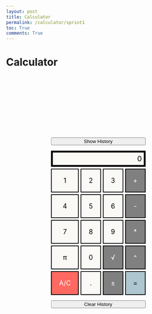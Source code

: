 ```yaml
---
layout: post
title: Calculator
permalink: /calculator/sprint1
toc: True
comments: True
---
```


# Calculator

<html lang="en">
<head>
  <meta charset="UTF-8">
  <meta name="viewport" content="width=device-width, initial-scale=1.0">
  <style>
    .calculator-container {
      display: grid;
      grid-template-columns: repeat(4, 1fr);
      gap: 5px;
      padding: 10px;
      position: absolute; /* Allows it to sit over the image */
      top: 150px; /* Adjust according to the image */
      left: 50%; /* Centers the calculator horizontally */
      transform: translateX(-50%); /* Centers horizontally by correcting offset */
      z-index: 2; /* Ensures the calculator appears above the image */
    }
    .calculator-output {
      grid-column: span 4;
      grid-row: span 1;
      padding: 0.25em;
      font-size: 20px;
      border: 5px solid black;
      background-color: #FAF9F6;
      color: black;
      display: flex;
      align-items: center;
      justify-content: right;
    }
    .calculator-number, .calculator-operation, .calculator-clear, .calculator-equals {
      padding: 20px;
      text-align: center;
      font-size: 18px;
      border: 2px solid black;
    }
    .calculator-number {
      color: black;
      background-color: #FAF9F6;
    }
    .calculator-operation {
      color: white;
      background-color: #808080;
    }
    .calculator-equals {
      color: black;
      background-color: #AEC6CF;
    }
    .calculator-clear {
      color: white;
      background-color: #FF6961;
    }
    .history-container {
      grid-column: span 4;
      padding: 0.5em;
      font-size: 16px;
      border-bottom: 1px solid black;
      display: none;
      color: white;
      background-color: #333;
    }
    #animation {
      position: relative;
      height: 100vh;
      width: 100%;
      background: url('images/calculator_image.png') no-repeat center center;
      background-size: cover;
    }
    #toggle-history, #clear-history {
      grid-column: span 4;
      margin: 10px 0;
    }
    .image-container {
      position: relative;
    }
  </style>
</head>
<body>

 <style>
  .calculator-output {
    grid-column: span 4;
    grid-row: span 1;
    padding: 0.25em;
    font-size: 20px;
    border: 5px solid black;
    background-color: #FAF9F6;
    color: black;
    display: flex;
    align-items: center;
  }
  .calculator-number {
    color: black;
    background-color: #FAF9F6;
  }
  .calculator-operation {
    color: white;
    background-color: #808080;
  }
  .calculator-equals {
    color: black;
    background-color: #AEC6CF;
  }
  .calculator-clear {
    color: white;
    background-color: #FF6961;
  }
  .history-container {
    grid-column: span 4;
    padding: 0.5em;
    font-size: 16px;
    border-bottom: 1px solid black;
    display: none; /* Hidden by default */
    background-color: #333333; /* Dark background */
    color: white; /* White text */
  }
</style>

<!-- Add a container for the animation -->
<div id="animation">
  <div class="calculator-container">
    <!-- Button to toggle history -->
    <button id="toggle-history" style="grid-column: span 4; margin-bottom: 10px;">Show History</button>
    <!-- Operation history, hidden by default -->
    <div id="operation-history" class="history-container">
      History:
    </div>
    <!-- Result -->
    <div class="calculator-output" id="output">0</div>
    <!-- Row 1 -->
    <div class="calculator-number">1</div>
    <div class="calculator-number">2</div>
    <div class="calculator-number">3</div>
    <div class="calculator-operation">+</div>
    <!-- Row 2 -->
    <div class="calculator-number">4</div>
    <div class="calculator-number">5</div>
    <div class="calculator-number">6</div>
    <div class="calculator-operation">-</div>
    <!-- Row 3 -->
    <div class="calculator-number">7</div>
    <div class="calculator-number">8</div>
    <div class="calculator-number">9</div>
    <div class="calculator-operation">*</div>
    <!-- Row 4 -->
    <div class="calculator-number">π</div>
    <div class="calculator-number">0</div>
    <div class="calculator-operation">√</div>
    <div class="calculator-operation">^</div>
    <!-- Row 5 -->
    <div class="calculator-clear">A/C</div>
    <div class="calculator-number">.</div>
    <div class="calculator-operation">±</div>
    <div class="calculator-equals">=</div>
    <!-- Clear History Button -->
    <button id="clear-history" style="grid-column: span 4; margin-top: 10px;">Clear History</button>
  </div>
</div>

<!-- JavaScript (JS) implementation of the calculator. -->
<script>
  // Initialize important variables to manage calculations
  var firstNumber = null;
  var operator = null;
  var nextReady = true;
  
  // Build objects containing key elements
  const output = document.getElementById("output");
  const history = document.getElementById("operation-history"); // Get the history div
  const toggleHistoryButton = document.getElementById("toggle-history"); // Get the toggle button
  const numbers = document.querySelectorAll(".calculator-number");
  const operations = document.querySelectorAll(".calculator-operation");
  const clear = document.querySelectorAll(".calculator-clear");
  const equals = document.querySelectorAll(".calculator-equals"); 
  const clearHistoryButton = document.getElementById("clear-history"); // Get the clear history button

  // Toggle history visibility
  toggleHistoryButton.addEventListener("click", function() {
    if (history.style.display === "none") {
      history.style.display = "block";
      toggleHistoryButton.textContent = "Hide History";
    } else {
      history.style.display = "none";
      toggleHistoryButton.textContent = "Show History";
    }
  });

  // Number buttons listener
  numbers.forEach(button => {
    button.addEventListener("click", function() {
      number(button.textContent);
    });
  });
  
  // Number action
  function number(value) {
    if (value != "." && value != "π") {
      if (nextReady == true) {
        output.innerHTML = value;
        if (value != "0") {
          nextReady = false;
        }
      } else {
        output.innerHTML = output.innerHTML + value;
      }
    } else {
      if (value == "π") {
        output.innerHTML = Math.PI.toFixed(4); // Set π to 3.1415
        nextReady = true;
      } else {
        if (output.innerHTML.indexOf(".") == -1) {
          output.innerHTML = output.innerHTML + value;
          nextReady = false;
        }
      }
    }
  }
  
  // Operation buttons listener
  operations.forEach(button => {
    button.addEventListener("click", function() {
      operation(button.textContent);
    });
  });

  function operation(choice) {
    if (choice === "±") {
      output.innerHTML = (-parseFloat(output.innerHTML)).toString();
      return;
    }
    if (firstNumber == null) {
      firstNumber = parseFloat(output.innerHTML);
      nextReady = true;
      operator = choice;
      return;
    }
    const secondNumber = parseFloat(output.innerHTML);
    const result = calculate(firstNumber, secondNumber);
    updateHistory(firstNumber, operator, secondNumber, result); // Update history after calculation
    firstNumber = result;
    operator = choice;
    output.innerHTML = result.toString();
    nextReady = true;
}

  // Calculator
  function calculate (first, second) { // function to calculate the result of the equation
      let result = 0;
      switch (operator) {
          case "+":
              result = first + second;
              break;
          case "-":
              result = first - second;
              break;
          case "*":
              result = first * second;
              break;
          case "/":
              result = first / second;
              break;
          case "^":
              result = first ** second;
              break;
          case "√":
              result = first ** (1/second);
              break;
          default: 
              break;
      }
      return result;
  }
  
  // Equals button listener
  equals.forEach(button => {
    button.addEventListener("click", function() {
      equal();
    });
  });
  
  // Equal action
  function equal() { 
    const secondNumber = parseFloat(output.innerHTML);
    const result = calculate(firstNumber, secondNumber);
    updateHistory(firstNumber, operator, secondNumber, result); // Update history after calculation
    firstNumber = result;
    output.innerHTML = result.toString();
    nextReady = true;
}
  function updateHistory(first, operator, second, result) {
    // Create a new entry in the history
    let historyEntry = `${first} ${operator} ${second} = ${result}`;
    let historyDiv = document.createElement("div");
    historyDiv.textContent = historyEntry;
    history.appendChild(historyDiv); // Append the new entry to the history
  }

  // Clear button listener
  clear.forEach(button => {
    button.addEventListener("click", function() {
      clearCalc();
    });
  });
  
  // A/C action
  function clearCalc () { // Clears calculator output, but not history
      firstNumber = null;
      output.innerHTML = "0";
      nextReady = true;
  }

  // Clear history button listener
  clearHistoryButton.addEventListener("click", function() {
    clearHistory();
  });

  // Clear history function
  function clearHistory() {
    history.innerHTML = "History:"; // Clear the history content
  }

  // Listen for keyboard events
  document.addEventListener("keydown", function(event) {
    const key = event.key;
    // Handle numbers and decimal point
    if (/^[0-9]$/.test(key) || key === ".") {
      number(key);
    }
    // Backspace key for delete
    if (key === "Backspace") {
      deleteLastCharacter();
    }
  });

  // Function to delete the last character
  function deleteLastCharacter() {
    const currentOutput = output.innerHTML;
    if (currentOutput.length > 1) {
      output.innerHTML = currentOutput.slice(0, -1);
    } else {
      output.innerHTML = "0";
      nextReady = true;
    }
  }
</script>

<!--Vanta animations just for fun, load JS onto the page-->
<script src="{{site.baseurl}}/assets/js/three.r119.min.js"></script>
<script src="{{site.baseurl}}/assets/js/vanta.halo.min.js"></script>
<script src="{{site.baseurl}}/assets/js/vanta.birds.min.js"></script>
<script src="{{site.baseurl}}/assets/js/vanta.net.min.js"></script>
<script src="{{site.baseurl}}/assets/js/vanta.rings.min.js"></script>

<script>
// setup vanta scripts as functions
var vantaInstances = {
  halo: VANTA.HALO,
  birds: VANTA.BIRDS,
  net: VANTA.NET,
  rings: VANTA.RINGS
};

// obtain a random vanta function
var vantaInstance = vantaInstances[Object.keys(vantaInstances)[Math.floor(Math.random() * Object.keys(vantaInstances).length)]];

// run the animation
vantaInstance({
  el: "#animation",
  mouseControls: true,
  touchControls: true,
  gyroControls: false
});
</script>